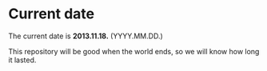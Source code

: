 # Current date

The current date is **2013.11.18.** (YYYY.MM.DD.)

This repository will be good when the world ends, so we will know how long it lasted.